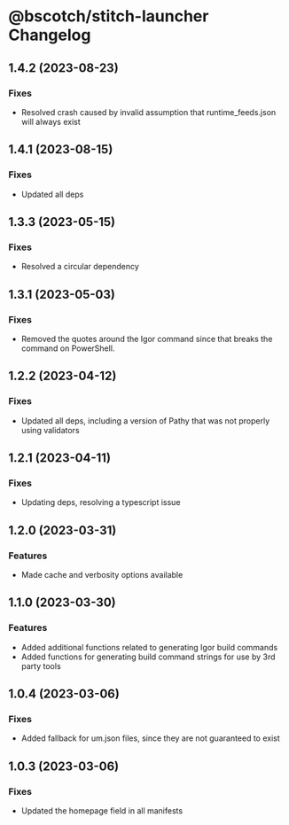 # @bscotch/stitch-launcher Changelog

## 1.4.2 (2023-08-23)

### Fixes

- Resolved crash caused by invalid assumption that runtime_feeds.json will always exist

## 1.4.1 (2023-08-15)

### Fixes

- Updated all deps

## 1.3.3 (2023-05-15)

### Fixes

- Resolved a circular dependency

## 1.3.1 (2023-05-03)

### Fixes

- Removed the quotes around the Igor command since that breaks the command on PowerShell.

## 1.2.2 (2023-04-12)

### Fixes

- Updated all deps, including a version of Pathy that was not properly using validators

## 1.2.1 (2023-04-11)

### Fixes

- Updating deps, resolving a typescript issue

## 1.2.0 (2023-03-31)

### Features

- Made cache and verbosity options available

## 1.1.0 (2023-03-30)

### Features

- Added additional functions related to generating Igor build commands
- Added functions for generating build command strings for use by 3rd party tools

## 1.0.4 (2023-03-06)

### Fixes

- Added fallback for um.json files, since they are not guaranteed to exist

## 1.0.3 (2023-03-06)

### Fixes

- Updated the homepage field in all manifests